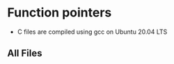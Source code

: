 # Function pointers

* C files are compiled using gcc on Ubuntu 20.04 LTS

## All Files

[](function_pointers.h)
[](0-print_name.c)
[](1-array_iterator.c)
[](2-int_index.c)
[](3-calc.h)
[](3-get_op_func.c)
[](3-op_functions.c)
[](3-main.c)
[](100-main_opcodes.c)
